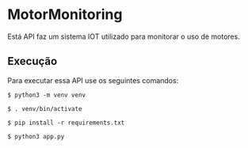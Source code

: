 # MotorMonitoring

Está API faz um sistema IOT utilizado para monitorar o uso de motores.

## Execução

Para executar essa API  use os seguintes comandos:


`
  $ python3 -m venv venv
`

`
  $ . venv/bin/activate
`

`
  $ pip install -r requirements.txt 
` 

`
  $ python3 app.py
` 

